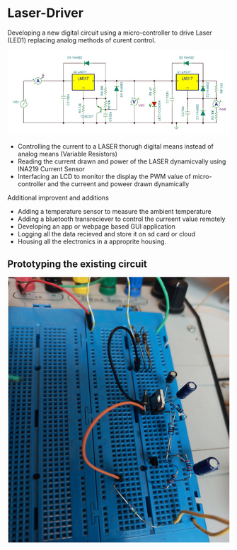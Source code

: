 # Laser-Driver

Developing a new digital circuit using a micro-controller to drive Laser (LED1) replacing analog methods of curent control. 

![box_enclosuret!](schematic/schematic1.JPG "box_enclosure")

<ul>
  <li>Controlling the current to a LASER thorugh digital means instead of  analog means (Variable Resistors)</li>
  <li>Reading the current drawn and power of the LASER dynamicvally using INA219 Current Sensor</li>
  <li>Interfacing an LCD to monitor the display the PWM value of micro-controller and the curreent and poweer drawn dynamically</li>
</ul>  

Additional improvent and additions

<ul>
  <li>Adding a temperature sensor to measure the ambient temperature</li>
  <li>Adding a bluetooth transreciever to control the curreent value remotely</li> 
  <li>Developing an app or webpage based GUI application</li>
  <li>Logging all the data recieved and store it on sd card or cloud</li>
  <li>Housing all the electronics in a approprite housing.</li>
</ul>  

## Prototyping the existing circuit

<p align="center">
  <img width="500" height="600" src="img/1st_prototype.jpg ">
</p>








